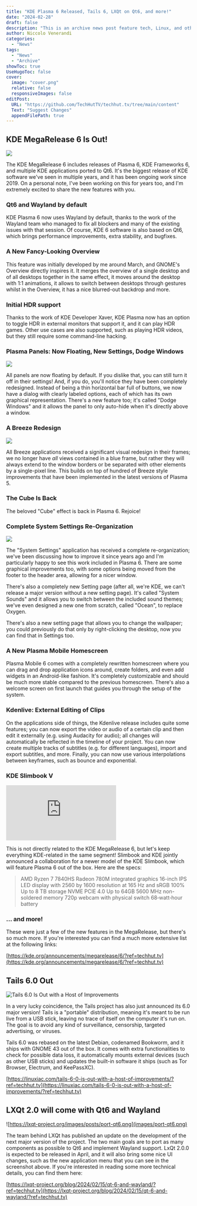 ```yaml
---
title: "KDE Plasma 6 Released, Tails 6, LXQt on Qt6, and more!"
date: "2024-02-28"
draft: false
description: "This is an archive news post feature tech, Linux, and other open-source news. This is an older article that was part of a migration. There will be missing images, broken links, and potentially other issues."
author: Niccolo Venerandi
categories:
  - "News"
tags:
  - "News"
  - "Archive"
showToc: true
UseHugoToc: false
cover:
  image: "cover.png"
  relative: false
  responsiveImages: false
editPost:
  URL: "https://github.com/TechHutTV/techhut.tv/tree/main/content"
  Text: "Suggest Changes"
  appendFilePath: true
---
```


## KDE MegaRelease 6 Is Out!

![](images/desktop.png)

The KDE MegaRelease 6 includes releases of Plasma 6, KDE Frameworks 6, and multiple KDE applications ported to Qt6. It's the biggest release of KDE software we've seen in multiple years, and it has been ongoing work since 2019. On a personal note, I've been working on this for years too, and I'm extremely excited to share the new features with you.

### Qt6 and Wayland by default

KDE Plasma 6 now uses Wayland by default, thanks to the work of the Wayland team who managed to fix all blockers and many of the existing issues with that session. Of course, KDE 6 software is also based on Qt6, which brings performance improvements, extra stability, and bugfixes.

### A New Fancy-Looking Overview

This feature was initially developed by me around March, and GNOME's Overview directly inspires it. It merges the overview of a single desktop and of all desktops together in the same effect, it moves around the desktop with 1:1 animations, it allows to switch between desktops through gestures whilst in the Overview, it has a nice blurred-out backdrop and more.

### Initial HDR support

Thanks to the work of KDE Developer Xaver, KDE Plasma now has an option to toggle HDR in external monitors that support it, and it can play HDR games. Other use cases are also supported, such as playing HDR videos, but they still require some command-line hacking.

### Plasma Panels: Now Floating, New Settings, Dodge Windows

![](images/pannel-conf.png)

All panels are now floating by default. If you dislike that, you can still turn it off in their settings! And, if you do, you'll notice they have been completely redesigned. Instead of being a thin horizontal bar full of buttons, we now have a dialog with clearly labeled options, each of which has its own graphical representation. There's a new feature too; it's called "Dodge Windows" and it allows the panel to only auto-hide when it's directly above a window.

### A Breeze Redesign

![](images/dolphin.png)

All Breeze applications received a significant visual redesign in their frames; we no longer have _all_ views contained in a blue frame, but rather they will always extend to the window borders or be separated with other elements by a single-pixel line. This builds on top of hundred of Breeze style improvements that have been implemented in the latest versions of Plasma 5.

### The Cube Is Back

The beloved "Cube" effect is back in Plasma 6. Rejoice!

### Complete System Settings Re-Organization

![](images/settings.png)

The "System Settings" application has received a complete re-organization; we've been discussing how to improve it since years ago and I'm particularly happy to see this work included in Plasma 6. There are some graphical improvements too, with some options being moved from the footer to the header area, allowing for a nicer window.

There's also a completely new Setting page (after all, we're KDE, we can't release a major version without a new setting page). It's called "System Sounds" and it allows you to switch between the included sound themes; we've even designed a new one from scratch, called "Ocean", to replace Oxygen.

There's also a new setting page that allows you to change the wallpaper; you could previously do that only by right-clicking the desktop, now you can find that in Settings too.

### A New Plasma Mobile Homescreen

Plasma Mobile 6 comes with a completely rewritten homescreen where you can drag and drop application icons around, create folders, and even add widgets in an Android-like fashion. It's completely customizable and should be much more stable compared to the previous homescreen. There's also a welcome screen on first launch that guides you through the setup of the system.

### Kdenlive: External Editing of Clips

On the applications side of things, the Kdenlive release includes quite some features; you can now export the video or audio of a certain clip and then edit it externally (e.g. using Audacity for audio); all changes will automatically be reflected in the timeline of your project. You can now create multiple tracks of subtitles (e.g. for different languages), import and export subtitles, and more. Finally, you can now use various interpolations between keyframes, such as bounce and exponential.

### KDE Slimbook V

![KDE Slimbook V](https://www.phoronix.net/image.php?id=2024&image=kde_slimbook_v)

This is not directly related to the KDE MegaRelease 6, but let's keep everything KDE-related in the same segment! Slimbook and KDE jointly announced a collaboration for a newer model of the KDE Slimbook, which will feature Plasma 6 out of the box. Here are the specs:

> AMD Ryzen 7 7840HS
> Radeon 780M integrated graphics
> 16-inch IPS LED display with 2560 by 1600 resolution at 165 Hz and sRGB 100%
> Up to 8 TB storage NVME PCIE 4.0
> Up to 64GB 5600 MHz non-soldered memory
> 720p webcam with physical switch
> 68‑watt‑hour battery

### ... and more!

These were just a few of the new features in the MegaRelease, but there's so much more. If you're interested you can find a much more extensive list at the following links:

[https://kde.org/announcements/megarelease/6/?ref=techhut.tv](https://kde.org/announcements/megarelease/6/?ref=techhut.tv)

## Tails 6.0 Out

![Tails 6.0 Is Out with a Host of Improvements](images/tails6-1024x576.jpg)

In a very lucky coincidence, the Tails project has also just announced its 6.0 major version! Tails is a "portable" distribution, meaning it's meant to be run live from a USB stick, leaving no trace of itself on the computer it's run on. The goal is to avoid any kind of surveillance, censorship, targeted advertising, or viruses.

Tails 6.0 was rebased on the latest Debian, codenamed Bookworm, and it ships with GNOME 43 out of the box. It comes with extra functionalities to check for possible data loss, it automatically mounts external devices (such as other USB sticks) and updates the built-in software it ships (such as Tor Browser, Electrum, and KeePassXC).

[https://linuxiac.com/tails-6-0-is-out-with-a-host-of-improvements/?ref=techhut.tv](https://linuxiac.com/tails-6-0-is-out-with-a-host-of-improvements/?ref=techhut.tv)

## LXQt 2.0 will come with Qt6 and Wayland

![https://lxqt-project.org/images/posts/port-qt6.png](images/port-qt6.png)

The team behind LXQt has published an update on the development of the next major version of the project. The two main goals are to port as many components as possible to Qt6 and implement Wayland support. LxQt 2.0.0 is expected to be released in April, and it will also bring some nice UI changes, such as the new application menu that you can see in the screenshot above. If you're interested in reading some more technical details, you can find them here:

[https://lxqt-project.org/blog/2024/02/15/qt-6-and-wayland/?ref=techhut.tv](https://lxqt-project.org/blog/2024/02/15/qt-6-and-wayland/?ref=techhut.tv)
